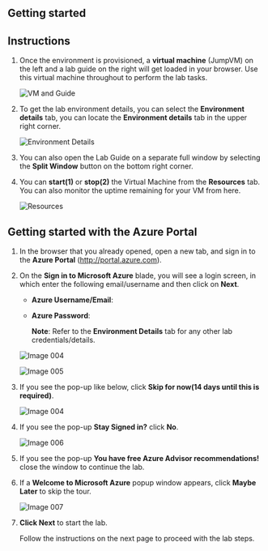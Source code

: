 ## Getting started

## Instructions

1. Once the environment is provisioned, a **virtual machine** (JumpVM) on the left and a lab guide on the right will get loaded in your browser. Use this virtual machine throughout to perform the lab tasks.

   ![VM and Guide](https://raw.githubusercontent.com/CloudLabs-Samples/EduLabs/main/Demo/azure/images/vmandguide.png)

2. To get the lab environment details, you can select the **Environment details** tab, you can locate the **Environment details** tab in the upper right corner.
   
   ![Environment Details](https://raw.githubusercontent.com/CloudLabs-Samples/EduLabs/main/Demo/azure/images/env-details.png)

3. You can also open the Lab Guide on a separate full window by selecting the **Split Window** button on the bottom right corner.
   
4. You can **start(1)** or **stop(2)** the Virtual Machine from the **Resources** tab. You can also monitor the uptime remaining for your VM from here.

   ![Resources](https://raw.githubusercontent.com/CloudLabs-Samples/EduLabs/main/Demo/azure/images/resources.png)

## Getting started with the Azure Portal

1. In the browser that you already opened, open a new tab, and sign in to the **Azure Portal** (<http://portal.azure.com>).

1. On the **Sign in to Microsoft Azure** blade, you will see a login screen, in which enter the following email/username and then click on **Next**.  

   * **Azure Username/Email**:  <inject key="AzureAdUserEmail"></inject> 
   * **Azure Password**:  <inject key="AzureAdUserPassword"></inject>

        **Note**: Refer to the **Environment Details** tab for any other lab credentials/details.
        
   ![Image 004](https://raw.githubusercontent.com/CloudLabs-Samples/EduLabs/main/Demo/azure/images/image-004.jpg)
  
   ![Image 005](https://raw.githubusercontent.com/CloudLabs-Samples/EduLabs/main/Demo/azure/images/image-005.jpg)
  
1. If you see the pop-up like below, click **Skip for now(14 days until this is required)**.

   ![Image 004](https://raw.githubusercontent.com/CloudLabs-Samples/EduLabs/main/Demo/azure/images/image004.png)

1. If you see the pop-up **Stay Signed in?** click **No**.

   ![Image 006](https://raw.githubusercontent.com/CloudLabs-Samples/EduLabs/main/Demo/azure/images/image-006.jpg)

1. If you see the pop-up **You have free Azure Advisor recommendations!** close the window to continue the lab. 

1. If a **Welcome to Microsoft Azure** popup window appears, click **Maybe Later** to skip the tour.

   ![Image 007](https://raw.githubusercontent.com/CloudLabs-Samples/EduLabs/main/Demo/azure/images/image-007.jpg)

1. **Click Next** to start the lab.

   Follow the instructions on the next page to proceed with the lab steps.
